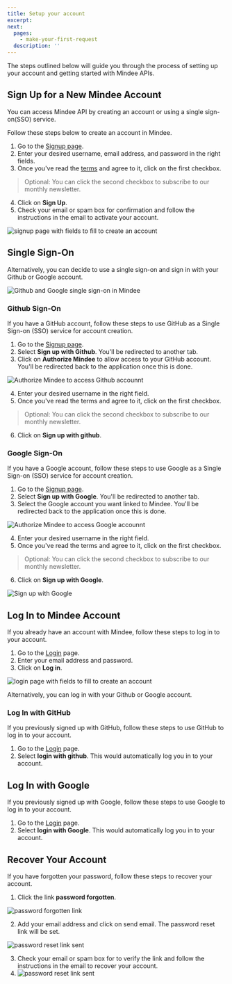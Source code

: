 ```yaml
---
title: Setup your account
excerpt:
next:
  pages:
    - make-your-first-request
  description: ''
---
```


The steps outlined below will guide you through the process of setting up your account and getting started with Mindee APIs.

## Sign Up for a New Mindee Account
You can access Mindee API by creating an account or using a single sign-on(SSO) service.
 
Follow these steps below to create an account in Mindee.

1. Go to the [Signup page](https://platform.mindee.com/signup). 
2. Enter your desired username, email address, and password in the right fields.
3. Once you've read the [terms](https://mindee.com/terms) and agree to it, click on the first checkbox.
 > Optional: You can click the second checkbox to subscribe to our monthly newsletter.
4. Click on **Sign Up**.
5. Check your email or spam box for confirmation and follow the instructions in the email to activate your account.

![signup page with fields to fill to create an account](https://files.readme.io/f46f85b-Screenshot_2022-01-10_at_20.13.52.png "Create an account in Mindee")


## Single Sign-On
Alternatively, you can decide to use a single sign-on and sign in with your Github or Google account. 

![Github and Google single sign-on in Mindee](https://files.readme.io/f46f85b-Screenshot_2022-01-10_at_20.13.52.png "Sign in with Github or Google")

### Github Sign-On
If you have a GitHub account, follow these steps to use GitHub as a Single Sign-on (SSO) service for account creation.

1. Go to the [Signup page](https://platform.mindee.com/signup). 
2. Select **Sign up with Github**. You'll be redirected to another tab.
3. Click on **Authorize Mindee** to allow access to your GitHub account. You'll be redirected back to the application once this is done.

![Authorize Mindee to access Github accounnt](https://files.readme.io/0867dae-Screenshot_2022-01-10_at_19.18.25.png "Authorize Mindee")

4. Enter your desired username in the right field.
5. Once you've read the terms and agree to it, click on the first checkbox.
 > Optional: You can click the second checkbox to subscribe to our monthly newsletter.
6. Click on **Sign up with github**.


### Google Sign-On
If you have a Google account, follow these steps to use Google as a Single Sign-on (SSO) service for account creation.

1. Go to the [Signup page](https://platform.mindee.com/signup). 
2. Select **Sign up with Google**. You'll be redirected to another tab.
3. Select the Google account you want linked to Mindee. You'll be redirected back to the application once this is done.

![Authorize Mindee to access Google accounnt](https://files.readme.io/d395fc9-Screenshot_2022-01-10_at_19.34.02.png "Authorize Mindee")

4. Enter your desired username in the right field.
5. Once you've read the terms and agree to it, click on the first checkbox.
 > Optional: You can click the second checkbox to subscribe to our monthly newsletter.
6. Click on **Sign up with Google**.

![Sign up with Google](https://files.readme.io/ee3fb32-Screenshot_2022-01-10_at_19.34.54.png "Signup with Google")


## Log In to Mindee Account
If you already have an account with Mindee, follow these steps to log in to your account.

1. Go to the [Login](https://platform.mindee.com/login) page. 
2. Enter your email address and password.
3. Click on **Log in**.

![login page with fields to fill to create an account](https://files.readme.io/391d480-Screenshot_2021-11-22_at_19.49.34.png "Login to Mindee")

Alternatively, you can log in with your Github or Google account.

### Log In with GitHub
If you previously signed up with GitHub, follow these steps to use GitHub to log in to your account.

1. Go to the [Login](https://platform.mindee.com/login) page. 
2. Select **login with github**. This would automatically log you in to your account.

## Log In with Google
If you previously signed up with Google, follow these steps to use Google to log in to your account.

1. Go to the [Login](https://platform.mindee.com/login) page. 
2. Select **login with Google**. This would automatically log you in to your account.

## Recover Your Account
If you have forgotten your password, follow these steps to recover your account.

1. Click the link **password forgotten**.

![password forgotten link](https://files.readme.io/24f134f-Screenshot_2022-01-10_at_20.35.01.png "recover Mindee account account")
	
2. Add your email address and click on send email. The password reset link will be set.

![password reset link sent](https://files.readme.io/77d1ca3-Screenshot_2022-01-10_at_21.09.59.png "recover Mindee account account")

3. Check your email or spam box for to verify the link and follow the instructions in the email to recover your account.
4. ![password reset link sent](https://files.readme.io/c84f039-Screenshot_2022-01-10_at_19.43.53.png "recover Mindee account account")
